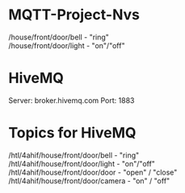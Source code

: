# MQTT-Project-Nvs

/house/front/door/bell  - "ring"  
/house/front/door/light - "on"/"off"

# HiveMQ
Server: broker.hivemq.com 
Port: 1883

# Topics for HiveMQ
/htl/4ahif/house/front/door/bell  - "ring"  
/htl/4ahif/house/front/door/light - "on"/"off"  
/htl/4ahif/house/front/door/door - "open" / "close"  
/htl/4ahif/house/front/door/camera - "on" / "off"
